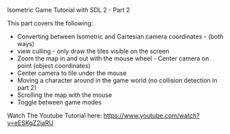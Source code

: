 Isometric Game Tutorial with SDL 2 - Part 2 

This part covers the following: 
- Converting between Isometric and Cartesian camera coordinates - (both ways) 
- view culling - only draw the tiles visible on the screen 
- Zoom the map in and out with the mouse wheel - Center camera on point (object coordinates) 
- Center camera to tile under the mouse 
- Moving a character around in the game world (no collision detection in part 2) 
- Scrolling the map with the mouse 
- Toggle between game modes

Watch The Youtube Tutorial here:
https://www.youtube.com/watch?v=eESKgZ2iaRU

